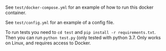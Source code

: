 See `test/docker-compose.yml` for an example of how to run this docker container.

See `test/config.yml` for an example of a config file.

To run tests you need to `cd test` and `pip install -r requirements.txt`. 
Then you can run `python test.py` (only tested with python 3.7.
Only works on Linux, and requires access to Docker.
